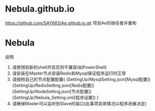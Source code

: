 # Nebula.github.io
https://github.com/SAY683/Ae.github.io.git 项目Ae的继任者并重构
<h1>Nebula</h1>
<div>
<p>说明</P>
<ol>
<li>请使用较新的shell开启否则不兼容(如PowerShell)</li>
<li>请安装在Master节点安装Redis和Mysql保证程序运行时正常</li>
<li>请按照自己的节点配置配置{
  (SettingUp/MysqlSetting.json[Mysql配置])
  (SettingUp/RedisSetting.json[Redis配置])
  (SettingUp/NodeSetting.json[节点配置])
  (SettingUp/Nebula_Setting.xml[程序设置])
  }</li>
<li>请确保Master可以监听到Slave的端口(此事项具体情况以程序进展决定)</li>
</ol>
</div>
